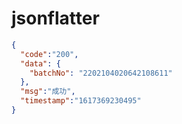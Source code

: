 # jsonflatter

```json
{
  "code":"200",
  "data": {
    "batchNo": "2202104020642108611"
  },
  "msg":"成功",
  "timestamp":"1617369230495"
}
```

